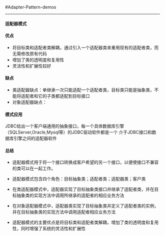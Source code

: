 #Adapter-Pattern-demos

---

#### 适配器模式


#### 优点
- 将目标类和适配者类解耦，通过引入一个适配器类来重用现有的适配者类，而无需修改原有代码
- 增加了类的透明度和复用性
- 灵活性和扩展性较好

#### 缺点
- 类适配器缺点：单继承一次只能适配一个适配者类，目标类只能是抽象类，不能将适配者和它的子类都适配到目标接口
- 对象适配器缺点：

#### 模式应用
JDBC给出一个客户端通用的抽象接口，每一个具体数据库引擎（SQLServer,Oracle,Mysql等）的JDBC驱动软件都是一个
介于JDBC接口和数据库引擎之间的适配器软件

#### 总结
- 适配器模式用于将一个接口转换成客户希望的另一个接口，以便使接口不兼容的类可以在一起工作。
- 适配器模式包含四个角色：目标抽象类；适配者类；适配器类；客户类

- 在类适配器模式中，适配器实现了目标抽象类接口并继承了适配者类，并在目标抽象类的实现方法中调用所继承的适配者的相应业务方法

- 在对象适配器模式中，适配器类实现了目标抽象类并定义了适配者类的实例，并在目标抽象类的实现方法中调用适配者相应业务方法

- 适配器模式的主要优点是将目标类和适配者类解耦，增加了类的透明度和复用性，同时增强了系统的灵活性和扩展性
